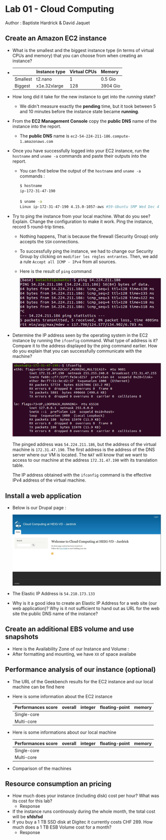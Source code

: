 # Lab 01 - Cloud Computing

Author : Baptiste Hardrick & David Jaquet

## Create an Amazon EC2 instance

- What is the smallest and the biggest instance type (in terms of virtual CPUs and memory) that you can choose from when creating an instance?

- |          | Instance type | Virtual CPUs | Memory   |
  | -------- | ------------- | ------------ | -------- |
  | Smallest | t2.nano       | 1            | 0.5 Gio  |
  | Biggest  | x1e.32xlarge  | 128          | 3904 Gio |

  

- How long did it take for the new instance to get into the *running* state?

  - We didn't measure exactly the **pending** time, but it took between 5 and 10 minutes before the instance state became **running**.

- From the **EC2 Management Console** copy the **public DNS** name of the instance into the report.

  - The **public DNS** name is `ec2-54-224-211-186.compute-1.amazonaws.com`

- Once you have successfully logged into your EC2 instance, run the `hostname` and `uname -a` commands and paste their outputs into the report.

  - You can find below the output of the `hostname` and `uname -a` commands :

    ```bash
    $ hostname
    ip-172-31-47-190
    
    $ uname -a
    Linux ip-172-31-47-190 4.15.0-1057-aws #59-Ubuntu SMP Wed Dec 4 10:02:00 UTC 2019 x86_64 x86_64 x86_64 GNU/Linux
    ```

    

- Try to ping the instance from your local machine. What do you see? Explain. Change the configuration to make it work. Ping the instance, record 5 round-trip times.

  - Nothing happens, That is because the firewall (Security Group) only accepts the `SSH` connections.

  - To successfully ping the instance, we had to change our Security Group by clicking on `modifier les règles entrantes`. Then, we add a rule `Accept all ICMP - IPv4` from all sources.

  - Here is the result of `ping` command

    ![ping](assets/ping.JPG)

- Determine the IP address seen by the operating system in the EC2 instance by running the `ifconfig` command. What type of address is it? Compare it to the address displayed by the ping command earlier. How do you explain that you can successfully communicate with the machine?

  ![ping](assets/ifconfig.png)

  The pinged address was `54.224.211.186`, but the address of the virtual machine is `172.31.47.190`. The first address is the address of the DNS server where our VM is located. The `NAT` will know that we want to access to our machine at the address `172.31.47.190` with its translation table.
  
  The IP address obtained with the `ifconfig` command is the effective IPv4 address of the virtual machine.

## Install a web application

- Below is our Drupal page :

  ![drupal](assets/drupal.png)

- The Elastic IP Address is `54.210.173.133`

-  Why is it a good idea to create an Elastic IP Address for a web site (our web application)? Why is it not sufficient to hand out as URL for the web site the public DNS name of the instance? 

## Create an additional EBS volume and use snapshots

- Here is the Availability Zone of our Instance and Volume :
- After formatting and mounting, we have `XX` of space availabe

## Performance analysis of our instance (optional)

- The URL of the Geekbench results for the EC2 instance and our local machine can be find here

- Here is some information about the EC2 instance

  | Performances score | overall | integer | floating-point | memory |
  | ------------------ | ------- | ------- | -------------- | ------ |
  | Single-core        |         |         |                |        |
  | Multi-core         |         |         |                |        |

- Here is some informations about our local machine

  | Performances score | overall | integer | floating-point | memory |
  | ------------------ | ------- | ------- | -------------- | ------ |
  | Single-core        |         |         |                |        |
  | Multi-core         |         |         |                |        |

- Comparison of the machines

## Resource consumption an pricing

- How much does your instance (including disk) cost per hour? What was its cost for this lab?
  - Response
- If the instance runs continously during the whole month, the total cost will be **sfdsfsd**
- If you buy a 1 TB SSD disk at Digitec it currently costs CHF 289. How much does a 1 TB ESB Volume cost for a month?
  - Response

